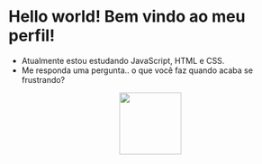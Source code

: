 # Hello world! Bem vindo ao meu perfil!


- Atualmente estou estudando JavaScript, HTML e CSS. 
- Me responda uma pergunta.. o que você faz quando acaba se frustrando?

<div align="center">
  <a href="https://github.com/bakaout">
  <img height="110em" src="https://github-readme-stats.vercel.app/api/top-langs/?username=bakaout&layout=compact&langs_count=7&theme=dark"/>
</div>
